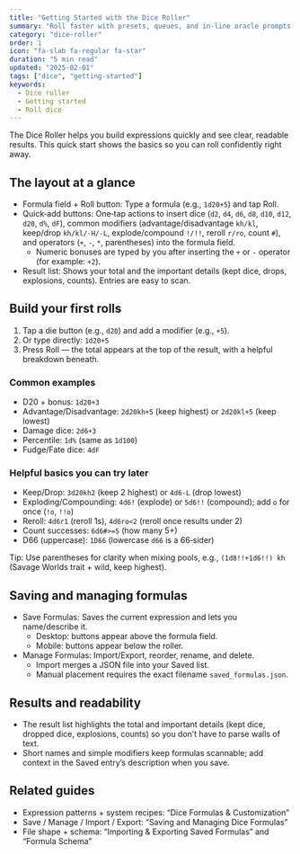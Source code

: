 ```yaml
---
title: "Getting Started with the Dice Roller"
summary: "Roll faster with presets, queues, and in-line oracle prompts."
category: "dice-roller"
order: 1
icon: "fa-slab fa-regular fa-star"
duration: "5 min read"
updated: "2025-02-01"
tags: ["dice", "getting-started"]
keywords:
  - Dice roller
  - Getting started
  - Roll dice
---
```


The Dice Roller helps you build expressions quickly and see clear, readable results. This quick start shows the basics so you can roll confidently right away.

## The layout at a glance
- Formula field + Roll button: Type a formula (e.g., `1d20+5`) and tap Roll.
- Quick‑add buttons: One‑tap actions to insert dice (`d2`, `d4`, `d6`, `d8`, `d10`, `d12`, `d20`, `d%`, `dF`), common modifiers (advantage/disadvantage `kh/kl`, keep/drop `kh/kl/-H/-L`, explode/compound `!/!!`, reroll `r/ro`, count `#`), and operators (`+`, `-`, `*`, parentheses) into the formula field.
  - Numeric bonuses are typed by you after inserting the `+` or `-` operator (for example: `+2`).
- Result list: Shows your total and the important details (kept dice, drops, explosions, counts). Entries are easy to scan.

## Build your first rolls
1) Tap a die button (e.g., `d20`) and add a modifier (e.g., `+5`).
2) Or type directly: `1d20+5`
3) Press Roll — the total appears at the top of the result, with a helpful breakdown beneath.

### Common examples
- D20 + bonus: `1d20+3`
- Advantage/Disadvantage: `2d20kh+5` (keep highest) or `2d20kl+5` (keep lowest)
- Damage dice: `2d6+3`
- Percentile: `1d%` (same as `1d100`)
- Fudge/Fate dice: `4dF`

### Helpful basics you can try later
- Keep/Drop: `3d20kh2` (keep 2 highest) or `4d6-L` (drop lowest)
- Exploding/Compounding: `4d6!` (explode) or `5d6!!` (compound); add `o` for once (`!o`, `!!o`)
- Reroll: `4d6r1` (reroll 1s), `4d6ro<2` (reroll once results under 2)
- Count successes: `6d6#>=5` (how many 5+)
- D66 (uppercase): `1D66` (lowercase `d66` is a 66‑sider)

Tip: Use parentheses for clarity when mixing pools, e.g., `(1d8!!+1d6!!) kh` (Savage Worlds trait + wild, keep highest).

## Saving and managing formulas
- Save Formulas: Saves the current expression and lets you name/describe it.
  - Desktop: buttons appear above the formula field.
  - Mobile: buttons appear below the roller.
- Manage Formulas: Import/Export, reorder, rename, and delete.
  - Import merges a JSON file into your Saved list.
  - Manual placement requires the exact filename `saved_formulas.json`.

## Results and readability
- The result list highlights the total and important details (kept dice, dropped dice, explosions, counts) so you don’t have to parse walls of text.
- Short names and simple modifiers keep formulas scannable; add context in the Saved entry’s description when you save.

## Related guides
- Expression patterns + system recipes: “Dice Formulas & Customization”
- Save / Manage / Import / Export: “Saving and Managing Dice Formulas”
- File shape + schema: “Importing & Exporting Saved Formulas” and “Formula Schema”
